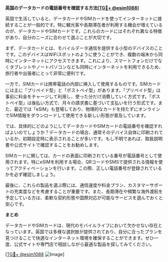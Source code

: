**英国のデータカードの電話番号を確認する方法[[TG💪+ @esim1088](https://t.me/s/esim1088)]**

英国で生活していると、データカードやSIMカードを使ってインターネットに接続することが一般的です。特に観光客や長期滞在者が利用する機会が増えているのが、データカードやSIMカードです。これらのカードにはそれぞれ異なる特徴があり、自分のニーズに合わせて選ぶことが大切です。

まず、データカードとは、モバイルデータ通信を提供する小型のデバイスのことです。このデバイスはWiFiスポットのように使うことができ、複数の端末から同時にインターネットにアクセスできます。これにより、スマートフォンだけでなくタブレットやノートパソコンなども同時にインターネットを利用できるため、旅行者や出張者にとって非常に便利です。

一方で、SIMカードは携帯電話の内部に挿入して使用するものです。SIMカードには主に「プリペイド型」と「ポストペイ型」があります。「プリペイド型」は事前に料金をチャージして利用し、使った分だけ消費していく方式です。「ポストペイ型」は後払い方式で、月々の請求書に基づいて支払いを行う形式です。また、最近では「eSIM」も登場しており、物理的なカードを持たずにオンラインでSIM情報をダウンロードして使用できる新しい形態が普及しています。

では、具体的にどのようにしてデータカードやSIMカードの電話番号を確認すればよいのでしょうか？データカードの場合、通常そのデバイス自体に印刷されているか、初期設定時に表示されることが多いです。もし不明であれば、取扱説明書や公式サイトで確認することをお勧めします。

SIMカードに関しては、カードの表面に印刷されている番号が電話番号として使用されます。特にeSIMを利用する場合、QRコードやSMSで提供される情報を使ってアクティベーションを行います。この際、正しい電話番号が登録されているかを必ず確認しましょう。

最後に、これらの製品を選ぶ際には、通信速度や料金プラン、カスタマーサポートの充実度などを考慮することが重要です。また、長期滞在や頻繁な海外渡航を予定している方は、柔軟な契約形態や国際対応が可能なサービスを選んでおくと安心です。

**まとめ**

データカードやSIMカードは、現代のモバイルライフにおいて欠かせない存在となっています。英国では多様な選択肢が提供されており、自分に合ったプランを見つけることで快適なインターネット環境を確保することができます。ぜひ一度、公式サイトや専門店で相談しながら最適な製品を探してみてください。

[[TG💪+ @esim1088](https://t.me/s/esim1088) ![Image](https://i.postimg.cc/Y0z9fWf4/image.png)]